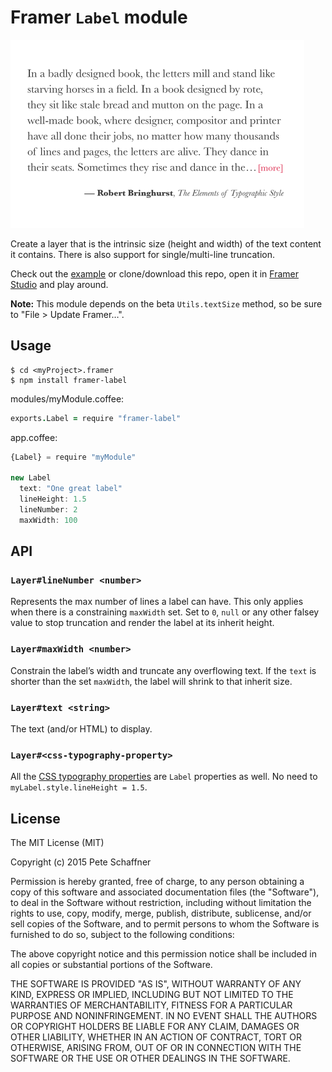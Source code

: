 
# Framer `Label` module

<img src="screenshot.png" width="470">

Create a layer that is the intrinsic size (height and width) of the text content
it contains. There is also support for single/multi-line truncation.

Check out the [example](http://share.framerjs.com/b3454zg73uqs/) or
clone/download this repo, open it in [Framer Studio](http://framerjs.com/)
and play around.

**Note:** This module depends on the beta `Utils.textSize` method, so be sure to
"File > Update Framer&hellip;".

## Usage
```shell
$ cd <myProject>.framer
$ npm install framer-label
```

modules/myModule.coffee:
```coffeescript
exports.Label = require "framer-label"
```

app.coffee:
```javascript
{Label} = require "myModule"

new Label
  text: "One great label"
  lineHeight: 1.5
  lineNumber: 2
  maxWidth: 100
```

## API

### `Layer#lineNumber <number>`
Represents the max number of lines a label can have. This only applies when
there is a constraining `maxWidth` set. Set to `0`, `null` or any other falsey
value to stop truncation and render the label at its inherit height.

### `Layer#maxWidth <number>`
Constrain the label’s width and truncate any overflowing text. If the `text` is
shorter than the set `maxWidth`, the label will shrink to that inherit
size.

### `Layer#text <string>`
The text (and/or HTML) to display.

### `Layer#<css-typography-property>`
All the [CSS typography properties][CSS props] are `Label` properties as well. No need
to `myLabel.style.lineHeight = 1.5`.

## License
The MIT License (MIT)

Copyright (c) 2015 Pete Schaffner

Permission is hereby granted, free of charge, to any person obtaining a copy
of this software and associated documentation files (the "Software"), to deal
in the Software without restriction, including without limitation the rights
to use, copy, modify, merge, publish, distribute, sublicense, and/or sell
copies of the Software, and to permit persons to whom the Software is
furnished to do so, subject to the following conditions:

The above copyright notice and this permission notice shall be included in all
copies or substantial portions of the Software.

THE SOFTWARE IS PROVIDED "AS IS", WITHOUT WARRANTY OF ANY KIND, EXPRESS OR
IMPLIED, INCLUDING BUT NOT LIMITED TO THE WARRANTIES OF MERCHANTABILITY,
FITNESS FOR A PARTICULAR PURPOSE AND NONINFRINGEMENT. IN NO EVENT SHALL THE
AUTHORS OR COPYRIGHT HOLDERS BE LIABLE FOR ANY CLAIM, DAMAGES OR OTHER
LIABILITY, WHETHER IN AN ACTION OF CONTRACT, TORT OR OTHERWISE, ARISING FROM,
OUT OF OR IN CONNECTION WITH THE SOFTWARE OR THE USE OR OTHER DEALINGS IN THE
SOFTWARE.

[CSS props]: https://developer.mozilla.org/en-US/docs/Web/CSS/Reference
